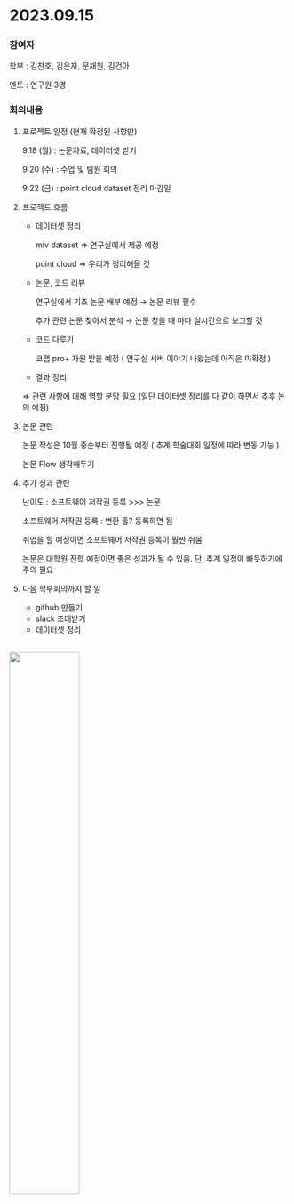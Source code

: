 # 2023.09.15

### 참여자 

학부 : 김찬호, 김은지, 문채원, 김건아

멘토 : 연구원 3명

### 회의내용

1. 프로젝트 일정 (현재 확정된 사항만)
    
    9.18 (월) : 논문자료, 데이터셋 받기
    
    9.20 (수) : 수업 및 팀원 회의
    
    9.22 (금) : point cloud dataset 정리 마감일
    
    

1. 프로젝트 흐름
    - 데이터셋 정리
        
        miv dataset ⇒ 연구실에서 제공 예정
        
        point cloud ⇒ 우리가 정리해올 것
        
    - 논문, 코드 리뷰
        
        연구실에서 기초 논문 배부 예정 → 논문 리뷰 필수
        
        추가 관련 논문 찾아서 분석 → 논문 찾을 때 마다 실시간으로 보고할 것
        
    - 코드 다루기
        
        코랩 pro+ 자원 받을 예정 ( 연구실 서버 이야기 나왔는데 아직은 미확정 )
        
    - 결과 정리
    
    ⇒ 관련 사항에 대해 역할 분담 필요 (일단 데이터셋 정리를 다 같이 하면서 추후 논의 예정)
    

1. 논문 관련
    
    논문 작성은 10월 중순부터 진행될 예정 ( 추계 학술대회 일정에 따라 변동 가능 )
    
    논문 Flow 생각해두기
    
2. 추가 성과 관련
    
    난이도 : 소프트웨어 저작권 등록 >>> 논문
    
    소프트웨어 저작권 등록 : 변환 툴? 등록하면 됨
    
    취업을 할 예정이면 소프트웨어 저작권 등록이 훨씬 쉬움
    
    논문은 대학원 진학 예정이면 좋은 성과가 될 수 있음. 단, 추계 일정이 빠듯하기에 주의 필요
    
3. 다음 학부회의까지 할 일
    - github 만들기
    - slack 초대받기
    - 데이터셋 정리

<br>
    <img width=50% src="https://github.com/coolho1129/2023project1/assets/111948424/db286467-2c82-4b1c-874d-9d3ba3d81107">

